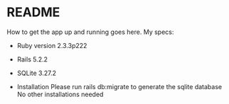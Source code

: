# README

How to get the app up and running goes here.
My specs:

* Ruby version 2.3.3p222

* Rails 5.2.2

* SQLite 3.27.2

* Installation
Please run rails db:migrate to generate the sqlite database
No other installations needed
